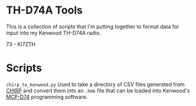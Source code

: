 # TH-D74A Tools

This is a collection of scripts that I'm putting together
to format data for input into my Kenwood TH-D74A radio.

73 - KI7ZTH

# Scripts

`chirp_to_kenwood.py` Used to take a directory of CSV files
generated from [CHIRP](https://chirp.danplanet.com/projects/chirp/wiki/Home)
and convert them into an `.hmk` file that can be loaded into Kenwood's
[MCP-D74](http://www.kenwood.com/i/products/info/amateur/mcpd74_e.html)
programming software.